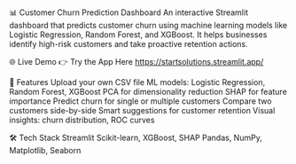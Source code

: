 📊 Customer Churn Prediction Dashboard
An interactive Streamlit dashboard that predicts customer churn using machine learning models like Logistic Regression, Random Forest, and XGBoost. It helps businesses identify high-risk customers and take proactive retention actions.

🌐 Live Demo
👉 Try the App Here
https://startsolutions.streamlit.app/

🚀 Features
Upload your own CSV file
ML models: Logistic Regression, Random Forest, XGBoost
PCA for dimensionality reduction
SHAP for feature importance
Predict churn for single or multiple customers
Compare two customers side-by-side
Smart suggestions for customer retention
Visual insights: churn distribution, ROC curves

🛠 Tech Stack
Streamlit
Scikit-learn, XGBoost, SHAP
Pandas, NumPy, Matplotlib, Seaborn
